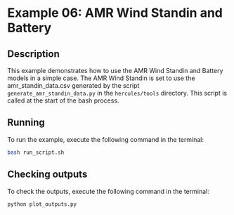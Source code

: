 # Example 06: AMR Wind Standin and Battery

## Description

This example demonstrates how to use the AMR Wind Standin and Battery models in a simple case.  The AMR Wind Standin is set to use
the amr_standin_data.csv generated by the script `generate_amr_standin_data.py` in the `hercules/tools` directory.  This script is
called at the start of the bash process.

## Running

To run the example, execute the following command in the terminal:

```bash
bash run_script.sh
```

## Checking outputs

To check the outputs, execute the following command in the terminal:

```bash
python plot_outputs.py
```
